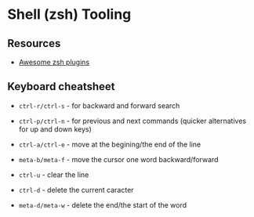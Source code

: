 # Shell (zsh) Tooling

## Resources

- [Awesome zsh plugins][zsh-plugins]


## Keyboard cheatsheet

- `ctrl-r/ctrl-s` - for backward and forward search
- `ctrl-p/ctrl-n` - for previous and next commands (quicker alternatives for up and down keys)

- `ctrl-a/ctrl-e` - move at the begining/the end of the line
- `meta-b/meta-f` - move the cursor one word backward/forward
- `ctrl-u` - clear the line
- `ctrl-d` - delete the current caracter
- `meta-d/meta-w` - delete the end/the start of the word



[zsh-plugins]: https://github.com/unixorn/awesome-zsh-plugins
